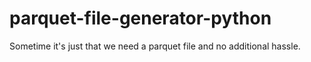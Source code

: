 # parquet-file-generator-python
Sometime it's just that we need a parquet file and no additional hassle. 
